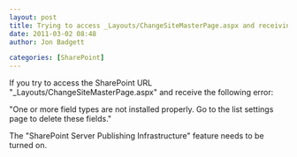 ```yaml
---
layout: post
title: Trying to access _Layouts/ChangeSiteMasterPage.aspx and receiving error
date: 2011-03-02 08:48
author: Jon Badgett

categories: [SharePoint]
---
```

If you try to access the SharePoint URL "_Layouts/ChangeSiteMasterPage.aspx" and receive the following error:

"One or more field types are not installed properly. Go to the list settings page to delete these fields."

The "SharePoint Server Publishing Infrastructure" feature needs to be turned on.
